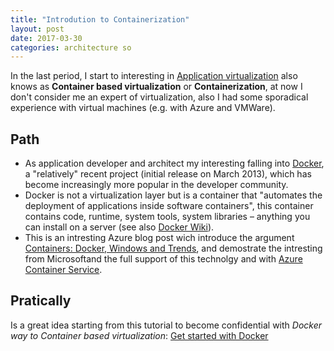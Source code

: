 ```yaml
---
title: "Introdution to Containerization"
layout: post
date: 2017-03-30
categories: architecture so
---
```


In the last period, I start to interesting in [Application virtualization] also knows as __Container based virtualization__ or __Containerization__, at now I don't consider me an expert of virtualization, also I had some sporadical experience with virtual machines (e.g. with Azure and VMWare).

## Path

* As application developer and architect my interesting falling into [Docker], a "relatively" recent project (initial release on March 2013), which has become increasingly more popular in the developer community.
* Docker is not a virtualization layer but is a container that "automates the deployment of applications inside software containers", this container contains code, runtime, system tools, system libraries – anything you can install on a server (see also [Docker Wiki]).
* This is an intresting Azure blog post wich introduce the argument [Containers: Docker, Windows and Trends], and demostrate the intresting from Microsoftand the full support of this technolgy and with [Azure Container Service].

## Pratically

Is a great idea starting from this tutorial to become confidential with _Docker way to Container based virtualization_: [Get started with Docker]

[Application virtualization]: https://en.wikipedia.org/wiki/Application_virtualization
[Docker]: https://github.com/docker/docker
[Docker Wiki]: https://en.wikipedia.org/wiki/Docker_(software)
[Containers: Docker, Windows and Trends]: https://azure.microsoft.com/en-us/blog/containers-docker-windows-and-trends/
[Azure Container Service]: https://azure.microsoft.com/en-us/services/container-service/
[Get started with Docker]: https://docs.docker.com/engine/getstarted/
